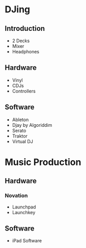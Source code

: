 # DJing

## Introduction

* 2 Decks
* Mixer
* Headphones

## Hardware

* Vinyl
* CDJs
* Controllers

## Software

* Ableton
* Djay by Algoriddim
* Serato
* Traktor
* Virtual DJ

# Music Production

## Hardware

### Novation
* Launchpad
* Launchkey

## Software

* iPad Software

